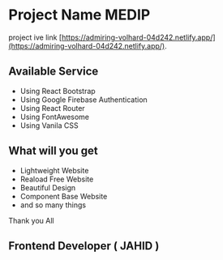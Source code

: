 # Project Name MEDIP 

project ive link [https://admiring-volhard-04d242.netlify.app/](https://admiring-volhard-04d242.netlify.app/).

## Available Service

* Using React Bootstrap
* Using Google Firebase Authentication
* Using React Router
* Using FontAwesome 
* Using Vanila CSS

## What will you get

- Lightweight Website
- Reaload Free Website
- Beautiful Design
- Component Base Website
- and so many things 


Thank you All 

## Frontend Developer ( JAHID )
